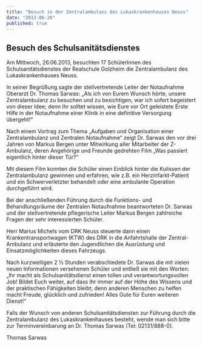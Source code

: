 ```yaml
---
title: "Besuch in der Zentralambulanz des Lukaskrankenhauses Neuss"
date: "2013-06-26"
published: true
---
```


## Besuch des Schulsanit&auml;tsdienstes

Am Mittwoch, 26.06.2013, besuchten 17 Sch&uuml;lerInnen des Schulsanit&auml;tsdienstes der Realschule Golzheim die Zentralambulanz des Lukaskrankenhauses Neuss.

In seiner Begr&uuml;&szlig;ung sagte der stellvertretende Leiter der Notaufnahme Oberarzt Dr. Thomas Sarwas: „Als ich von Eurem Wunsch h&ouml;rte, unsere Zentralambulanz zu besuchen und zu besichtigen, war ich sofort begeistert von dieser Idee; denn Ihr solltet wissen, wie Eure vor Ort geleistete Erste Hilfe in der Notaufnahme einer Klinik in eine definitive Versorgung &uuml;bergeht!“

Nach einem Vortrag zum Thema „Aufgaben und Organisation einer Zentralambulanz und Zentralen Notaufnahme“ zeigt Dr. Sarwas den vor drei Jahren von Markus Bergen unter Mitwirkung aller Mitarbeiter der Z-Ambulanz, deren Angeh&ouml;rige und Freunde gedrehten Film „Was passiert eigentlich hinter dieser T&uuml;r?“ 

Mit diesem Film konnten die Sch&uuml;ler einen Einblick hinter die Kulissen der Zentralambulanz gewinnen und erfahren, wie z.B. ein Herzinfarkt-Patient und ein Schwerverletzter behandelt oder eine ambulante Operation durchgef&uuml;hrt wird.

Bei der anschlie&szlig;enden F&uuml;hrung durch die Funktions- und Behandlungsr&auml;ume der Zentralen Notaufnahme beantworteten Dr. Sarwas und der stellvertretende pflegerische Leiter Markus Bergen zahlreiche Fragen der sehr interessierten Sch&uuml;ler.

Herr Marius Michels vom DRK Neuss steuerte dann einen Krankentransportwagen (KTW) des DRK in die Anfahrtshalle der Zentral-Ambulanz und erl&auml;uterte den Jugendlichen die Ausr&uuml;stung und Einsatzm&ouml;glichkeiten dieses Fahrzeugs.

Nach kurzweiligen 2 ½ Stunden verabschiedete Dr. Sarwas die mit vielen neuen Informationen versehenen Sch&uuml;ler und entlie&szlig; sie mit den Worten: „Ihr macht als Schulsanit&auml;tsdienst einen tollen und verantwortungsvollen Job! Bildet Euch weiter, auf dass Ihr immer auf der H&ouml;he des Wissens und der praktischen F&auml;higkeiten bleibt; denn anderen Menschen zu helfen macht Freude, gl&uuml;cklich und zufrieden! Alles Gute f&uuml;r Euren weiteren Dienst!“

Falls der Wunsch von anderen Schulsanit&auml;tsdiensten zur F&uuml;hrung durch die Zentralambulanz des Lukaskrankenhauses besteht, wende man sich bitte zur Terminvereinbarung an Dr. Thomas Sarwas (Tel: 02131/888-0).

Thomas Sarwas 
